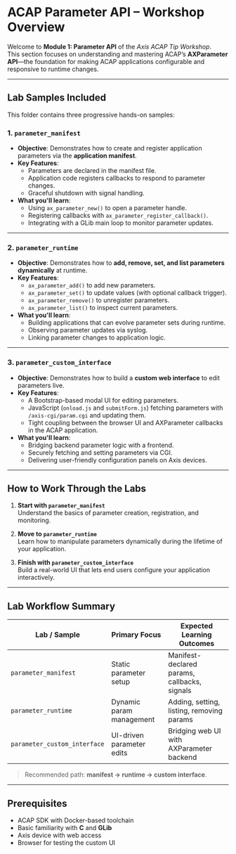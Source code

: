 # ACAP Parameter API – Workshop Overview

Welcome to **Module 1: Parameter API** of the *Axis ACAP Tip Workshop*.  
This section focuses on understanding and mastering ACAP’s **AXParameter API**—the foundation for making ACAP applications configurable and responsive to runtime changes.

---

## Lab Samples Included

This folder contains three progressive hands-on samples:

### 1. `parameter_manifest`
- **Objective**: Demonstrates how to create and register application parameters via the **application manifest**.
- **Key Features**:
  - Parameters are declared in the manifest file.
  - Application code registers callbacks to respond to parameter changes.
  - Graceful shutdown with signal handling.
- **What you'll learn**:
  - Using `ax_parameter_new()` to open a parameter handle.
  - Registering callbacks with `ax_parameter_register_callback()`.
  - Integrating with a GLib main loop to monitor parameter updates.

---

### 2. `parameter_runtime`
- **Objective**: Demonstrates how to **add, remove, set, and list parameters dynamically** at runtime.
- **Key Features**:
  - `ax_parameter_add()` to add new parameters.
  - `ax_parameter_set()` to update values (with optional callback trigger).
  - `ax_parameter_remove()` to unregister parameters.
  - `ax_parameter_list()` to inspect current parameters.
- **What you'll learn**:
  - Building applications that can evolve parameter sets during runtime.
  - Observing parameter updates via syslog.
  - Linking parameter changes to application logic.

---

### 3. `parameter_custom_interface`
- **Objective**: Demonstrates how to build a **custom web interface** to edit parameters live.
- **Key Features**:
  - A Bootstrap-based modal UI for editing parameters.
  - JavaScript (`onload.js` and `submitForm.js`) fetching parameters with `/axis-cgi/param.cgi` and updating them.
  - Tight coupling between the browser UI and AXParameter callbacks in the ACAP application.
- **What you'll learn**:
  - Bridging backend parameter logic with a frontend.
  - Securely fetching and setting parameters via CGI.
  - Delivering user-friendly configuration panels on Axis devices.

---

## How to Work Through the Labs

1. **Start with `parameter_manifest`**  
   Understand the basics of parameter creation, registration, and monitoring.

2. **Move to `parameter_runtime`**  
   Learn how to manipulate parameters dynamically during the lifetime of your application.

3. **Finish with `parameter_custom_interface`**  
   Build a real-world UI that lets end users configure your application interactively.

---

## Lab Workflow Summary

| Lab / Sample                  | Primary Focus             | Expected Learning Outcomes                  |
|-------------------------------|---------------------------|---------------------------------------------|
| `parameter_manifest`          | Static parameter setup    | Manifest-declared params, callbacks, signals |
| `parameter_runtime`           | Dynamic param management  | Adding, setting, listing, removing params    |
| `parameter_custom_interface`  | UI-driven parameter edits | Bridging web UI with AXParameter backend     |

> Recommended path: **manifest → runtime → custom interface**.

---

## Prerequisites

- ACAP SDK with Docker-based toolchain
- Basic familiarity with **C** and **GLib**
- Axis device with web access
- Browser for testing the custom UI

